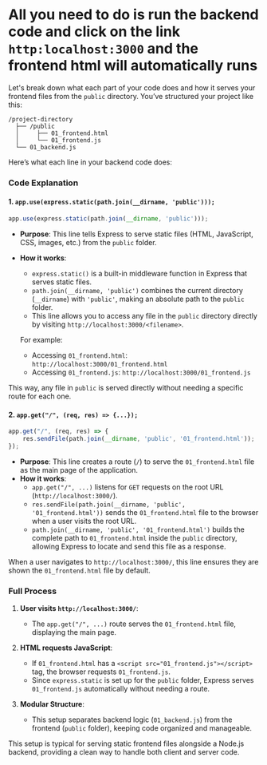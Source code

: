 # All you need to do is run the backend code and click on the link `http:localhost:3000` and the frontend html will automatically runs

Let's break down what each part of your code does and how it serves your frontend files from the `public` directory. You’ve structured your project like this:

```
/project-directory
  ├── /public
  │     ├── 01_frontend.html
  │     └── 01_frontend.js
  └── 01_backend.js
```

Here’s what each line in your backend code does:

### Code Explanation

#### 1. `app.use(express.static(path.join(__dirname, 'public')));`

```javascript
app.use(express.static(path.join(__dirname, 'public')));
```

- **Purpose**: This line tells Express to serve static files (HTML, JavaScript, CSS, images, etc.) from the `public` folder.
- **How it works**:
  - `express.static()` is a built-in middleware function in Express that serves static files.
  - `path.join(__dirname, 'public')` combines the current directory (`__dirname`) with `'public'`, making an absolute path to the `public` folder. 
  - This line allows you to access any file in the `public` directory directly by visiting `http://localhost:3000/<filename>`.
  
  For example:
  - Accessing `01_frontend.html`: `http://localhost:3000/01_frontend.html`
  - Accessing `01_frontend.js`: `http://localhost:3000/01_frontend.js`

This way, any file in `public` is served directly without needing a specific route for each one.

#### 2. `app.get("/", (req, res) => {...});`

```javascript
app.get("/", (req, res) => {
    res.sendFile(path.join(__dirname, 'public', '01_frontend.html'));
});
```

- **Purpose**: This line creates a route (`/`) to serve the `01_frontend.html` file as the main page of the application.
- **How it works**:
  - `app.get("/", ...)` listens for `GET` requests on the root URL (`http://localhost:3000/`).
  - `res.sendFile(path.join(__dirname, 'public', '01_frontend.html'))` sends the `01_frontend.html` file to the browser when a user visits the root URL.
  - `path.join(__dirname, 'public', '01_frontend.html')` builds the complete path to `01_frontend.html` inside the `public` directory, allowing Express to locate and send this file as a response.

When a user navigates to `http://localhost:3000/`, this line ensures they are shown the `01_frontend.html` file by default.

### Full Process

1. **User visits `http://localhost:3000/`**:
   - The `app.get("/", ...)` route serves the `01_frontend.html` file, displaying the main page.

2. **HTML requests JavaScript**:
   - If `01_frontend.html` has a `<script src="01_frontend.js"></script>` tag, the browser requests `01_frontend.js`.
   - Since `express.static` is set up for the `public` folder, Express serves `01_frontend.js` automatically without needing a route.

3. **Modular Structure**:
   - This setup separates backend logic (`01_backend.js`) from the frontend (`public` folder), keeping code organized and manageable.

This setup is typical for serving static frontend files alongside a Node.js backend, providing a clean way to handle both client and server code.